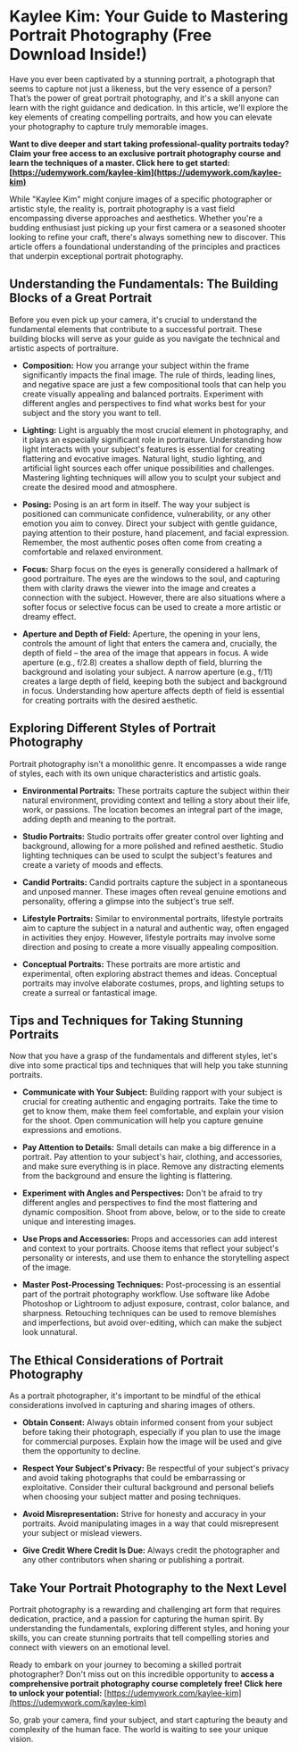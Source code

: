 # Kaylee Kim: Your Guide to Mastering Portrait Photography (Free Download Inside!)

Have you ever been captivated by a stunning portrait, a photograph that seems to capture not just a likeness, but the very essence of a person? That’s the power of great portrait photography, and it's a skill anyone can learn with the right guidance and dedication. In this article, we'll explore the key elements of creating compelling portraits, and how you can elevate your photography to capture truly memorable images.

**Want to dive deeper and start taking professional-quality portraits today? Claim your free access to an exclusive portrait photography course and learn the techniques of a master. Click here to get started: [https://udemywork.com/kaylee-kim](https://udemywork.com/kaylee-kim)**

While "Kaylee Kim" might conjure images of a specific photographer or artistic style, the reality is, portrait photography is a vast field encompassing diverse approaches and aesthetics. Whether you're a budding enthusiast just picking up your first camera or a seasoned shooter looking to refine your craft, there's always something new to discover. This article offers a foundational understanding of the principles and practices that underpin exceptional portrait photography.

## Understanding the Fundamentals: The Building Blocks of a Great Portrait

Before you even pick up your camera, it's crucial to understand the fundamental elements that contribute to a successful portrait. These building blocks will serve as your guide as you navigate the technical and artistic aspects of portraiture.

*   **Composition:** How you arrange your subject within the frame significantly impacts the final image. The rule of thirds, leading lines, and negative space are just a few compositional tools that can help you create visually appealing and balanced portraits. Experiment with different angles and perspectives to find what works best for your subject and the story you want to tell.

*   **Lighting:** Light is arguably the most crucial element in photography, and it plays an especially significant role in portraiture. Understanding how light interacts with your subject's features is essential for creating flattering and evocative images. Natural light, studio lighting, and artificial light sources each offer unique possibilities and challenges. Mastering lighting techniques will allow you to sculpt your subject and create the desired mood and atmosphere.

*   **Posing:** Posing is an art form in itself. The way your subject is positioned can communicate confidence, vulnerability, or any other emotion you aim to convey. Direct your subject with gentle guidance, paying attention to their posture, hand placement, and facial expression. Remember, the most authentic poses often come from creating a comfortable and relaxed environment.

*   **Focus:** Sharp focus on the eyes is generally considered a hallmark of good portraiture. The eyes are the windows to the soul, and capturing them with clarity draws the viewer into the image and creates a connection with the subject. However, there are also situations where a softer focus or selective focus can be used to create a more artistic or dreamy effect.

*   **Aperture and Depth of Field:** Aperture, the opening in your lens, controls the amount of light that enters the camera and, crucially, the depth of field – the area of the image that appears in focus. A wide aperture (e.g., f/2.8) creates a shallow depth of field, blurring the background and isolating your subject. A narrow aperture (e.g., f/11) creates a large depth of field, keeping both the subject and background in focus. Understanding how aperture affects depth of field is essential for creating portraits with the desired aesthetic.

## Exploring Different Styles of Portrait Photography

Portrait photography isn't a monolithic genre. It encompasses a wide range of styles, each with its own unique characteristics and artistic goals.

*   **Environmental Portraits:** These portraits capture the subject within their natural environment, providing context and telling a story about their life, work, or passions. The location becomes an integral part of the image, adding depth and meaning to the portrait.

*   **Studio Portraits:** Studio portraits offer greater control over lighting and background, allowing for a more polished and refined aesthetic. Studio lighting techniques can be used to sculpt the subject's features and create a variety of moods and effects.

*   **Candid Portraits:** Candid portraits capture the subject in a spontaneous and unposed manner. These images often reveal genuine emotions and personality, offering a glimpse into the subject's true self.

*   **Lifestyle Portraits:** Similar to environmental portraits, lifestyle portraits aim to capture the subject in a natural and authentic way, often engaged in activities they enjoy. However, lifestyle portraits may involve some direction and posing to create a more visually appealing composition.

*   **Conceptual Portraits:** These portraits are more artistic and experimental, often exploring abstract themes and ideas. Conceptual portraits may involve elaborate costumes, props, and lighting setups to create a surreal or fantastical image.

## Tips and Techniques for Taking Stunning Portraits

Now that you have a grasp of the fundamentals and different styles, let's dive into some practical tips and techniques that will help you take stunning portraits.

*   **Communicate with Your Subject:** Building rapport with your subject is crucial for creating authentic and engaging portraits. Take the time to get to know them, make them feel comfortable, and explain your vision for the shoot. Open communication will help you capture genuine expressions and emotions.

*   **Pay Attention to Details:** Small details can make a big difference in a portrait. Pay attention to your subject's hair, clothing, and accessories, and make sure everything is in place. Remove any distracting elements from the background and ensure the lighting is flattering.

*   **Experiment with Angles and Perspectives:** Don't be afraid to try different angles and perspectives to find the most flattering and dynamic composition. Shoot from above, below, or to the side to create unique and interesting images.

*   **Use Props and Accessories:** Props and accessories can add interest and context to your portraits. Choose items that reflect your subject's personality or interests, and use them to enhance the storytelling aspect of the image.

*   **Master Post-Processing Techniques:** Post-processing is an essential part of the portrait photography workflow. Use software like Adobe Photoshop or Lightroom to adjust exposure, contrast, color balance, and sharpness. Retouching techniques can be used to remove blemishes and imperfections, but avoid over-editing, which can make the subject look unnatural.

## The Ethical Considerations of Portrait Photography

As a portrait photographer, it's important to be mindful of the ethical considerations involved in capturing and sharing images of others.

*   **Obtain Consent:** Always obtain informed consent from your subject before taking their photograph, especially if you plan to use the image for commercial purposes. Explain how the image will be used and give them the opportunity to decline.

*   **Respect Your Subject's Privacy:** Be respectful of your subject's privacy and avoid taking photographs that could be embarrassing or exploitative. Consider their cultural background and personal beliefs when choosing your subject matter and posing techniques.

*   **Avoid Misrepresentation:** Strive for honesty and accuracy in your portraits. Avoid manipulating images in a way that could misrepresent your subject or mislead viewers.

*   **Give Credit Where Credit Is Due:** Always credit the photographer and any other contributors when sharing or publishing a portrait.

## Take Your Portrait Photography to the Next Level

Portrait photography is a rewarding and challenging art form that requires dedication, practice, and a passion for capturing the human spirit. By understanding the fundamentals, exploring different styles, and honing your skills, you can create stunning portraits that tell compelling stories and connect with viewers on an emotional level.

Ready to embark on your journey to becoming a skilled portrait photographer? Don't miss out on this incredible opportunity to **access a comprehensive portrait photography course completely free! Click here to unlock your potential:** [https://udemywork.com/kaylee-kim](https://udemywork.com/kaylee-kim)

So, grab your camera, find your subject, and start capturing the beauty and complexity of the human face. The world is waiting to see your unique vision.
